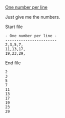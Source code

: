 [One number per line](https://vimgolf.com/challenges/56fb2e75ccffcc0009026473)

Just give me the numbers.

Start file
```
- One number per line -
-----------------------
2,3,5,7,
11,13,17,
19,23,29,
```
End file

```
2
3
5
7
11
13
17
19
23
29
